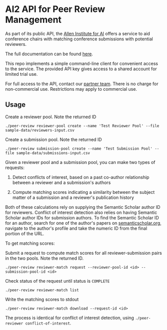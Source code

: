 # AI2 API for Peer Review Management

As part of its public API, the [Allen Institute for AI](http://allenai.org) offers a service to aid conference chairs with matching conference submissions with potential reviewers.

The full documentation can be found [here](https://api.semanticscholar.org/peer-review/v1).

This repo implements a simple command-line client for convenient access to the service. The provided API key gives access to a shared account for limited trial use. 

For full access to the API, contact our [partner team](https://www.semanticscholar.org/product/api#Partner-Form). There is no charge for non-commercial use. Restrictions may apply to commercial use.

## Usage

Create a reviewer pool. Note the returned ID
```
./peer-review reviewer-pool create --name 'Test Reviewer Pool' --file sample-data/reviewers-input.csv
```

Create a submission pool. Note the returned ID
```
./peer-review submission-pool create --name 'Test Submission Pool' --file sample-data/submissions-input.csv
``` 

Given a reviewer pool and a submission pool, you can make two types of requests:

1. Detect conflicts of interest, based on a past co-author relationship between a reviewer and a submission's authors

1. Compute matching scores indicating a similarity between the subject matter of a submission and a reviewer's publication history

Both of these calculations rely on supplying the Semantic Scholar author ID for reviewers. Conflict of interest
 detection also relies on having Semantic Scholar author IDs for submission authors. 
 To find the Semantic Scholar ID for an author, search for one of the author's papers on [semanticscholar.org](https://www.semanticscholar.org),
 navigate to the author's profile and take the numeric ID from the final portion of the URL.
 
To get matching scores:

Submit a request to compute match scores for all reviewer-submission pairs in the two pools. Note the returned ID.
```
./peer-review reviewer-match request --reviewer-pool-id <id> --submission-pool-id <id>
```

Check status of the request until status is `COMPLETE`
```
./peer-review reviewer-match list
```

Write the matching scores to stdout
```
./peer-review reviewer-match download --request-id <id>
```

The process is identical for conflict of interest detection, using `./peer-reviewer conflict-of-interest`.
